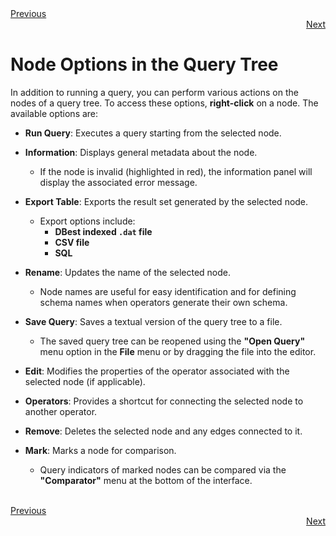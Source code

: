 <div align="left">
    <a href="./05 - running-queries.md">Previous</a>
</div>
<div align="right">
  <a href="./07 - working-with-CSV.md">Next</a>
</div>

# Node Options in the Query Tree

In addition to running a query, you can perform various actions on the nodes of a query tree. To access these options, **right-click** on a node. The available options are:

- **Run Query**: Executes a query starting from the selected node.

- **Information**: Displays general metadata about the node.  
  - If the node is invalid (highlighted in red), the information panel will display the associated error message.

- **Export Table**: Exports the result set generated by the selected node.  
  - Export options include:
    - **DBest indexed `.dat` file**
    - **CSV file**
    - **SQL**

- **Rename**: Updates the name of the selected node.  
  - Node names are useful for easy identification and for defining schema names when operators generate their own schema.

- **Save Query**: Saves a textual version of the query tree to a file.  
  - The saved query tree can be reopened using the **"Open Query"** menu option in the **File** menu or by dragging the file into the editor.

- **Edit**: Modifies the properties of the operator associated with the selected node (if applicable).

- **Operators**: Provides a shortcut for connecting the selected node to another operator.

- **Remove**: Deletes the selected node and any edges connected to it.

- **Mark**: Marks a node for comparison.  
  - Query indicators of marked nodes can be compared via the **"Comparator"** menu at the bottom of the interface.

<br>

<div align="left">
    <a href="./05 - running-queries.md">Previous</a>
</div>
<div align="right">
  <a href="./07 - working-with-CSV.md">Next</a>
</div>
